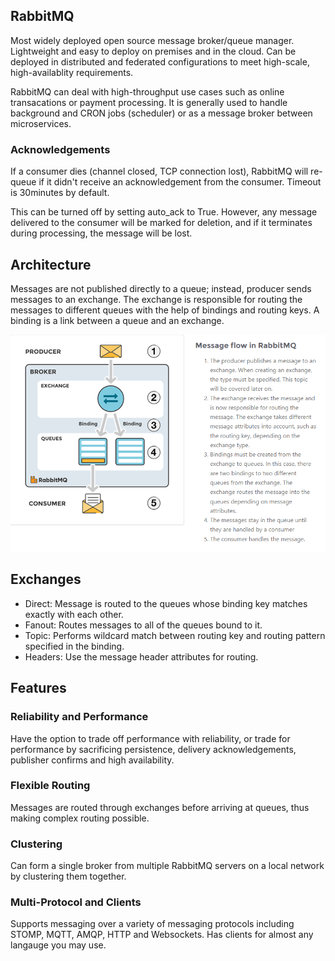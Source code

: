 ## RabbitMQ

Most widely deployed open source message broker/queue manager. Lightweight and easy to deploy on premises and in the cloud. Can be deployed in distributed and federated configurations to meet high-scale, high-availablity requirements.

RabbitMQ can deal with high-throughput use cases such as online transacations or payment processing. It is generally used to handle background and CRON jobs (scheduler) or as a message broker between microservices.

### Acknowledgements

If a consumer dies (channel closed, TCP connection lost), RabbitMQ will re-queue if it didn't receive an acknowledgement from the consumer. Timeout is 30minutes by default.

This can be turned off by setting auto_ack to True. However, any message delivered to the consumer will be marked for deletion, and if it terminates during processing, the message will be lost.

## Architecture

Messages are not published directly to a queue; instead, producer sends messages to an exchange. The exchange is responsible for routing the messages to different queues with the help of bindings and routing keys. A binding is a link between a queue and an exchange.

<img src="./assets/rabbitMQ.PNG">

## Exchanges

- Direct: Message is routed to the queues whose binding key matches exactly with each other.
- Fanout: Routes messages to all of the queues bound to it.
- Topic: Performs wildcard match between routing key and routing pattern specified in the binding.
- Headers: Use the message header attributes for routing.

## Features

### Reliability and Performance

Have the option to trade off performance with reliability, or trade for performance by sacrificing persistence, delivery acknowledgements, publisher confirms and high availability.

### Flexible Routing

Messages are routed through exchanges before arriving at queues, thus making complex routing possible.

### Clustering

Can form a single broker from multiple RabbitMQ servers on a local network by clustering them together.

### Multi-Protocol and Clients

Supports messaging over a variety of messaging protocols including STOMP, MQTT, AMQP, HTTP and Websockets. Has clients for almost any langauge you may use.
